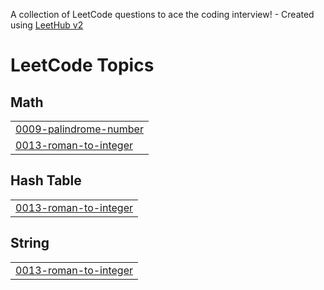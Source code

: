 A collection of LeetCode questions to ace the coding interview! - Created using [LeetHub v2](https://github.com/arunbhardwaj/LeetHub-2.0)
<!---LeetCode Topics Start-->
# LeetCode Topics
## Math
|  |
| ------- |
| [0009-palindrome-number](https://github.com/Sanjeeta2003/leetcode/tree/master/0009-palindrome-number) |
| [0013-roman-to-integer](https://github.com/Sanjeeta2003/leetcode/tree/master/0013-roman-to-integer) |
## Hash Table
|  |
| ------- |
| [0013-roman-to-integer](https://github.com/Sanjeeta2003/leetcode/tree/master/0013-roman-to-integer) |
## String
|  |
| ------- |
| [0013-roman-to-integer](https://github.com/Sanjeeta2003/leetcode/tree/master/0013-roman-to-integer) |
<!---LeetCode Topics End-->